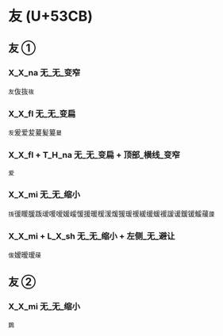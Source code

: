 # 友 (U+53CB) 

## 友 ①  

### X_X_na 无_无_变窄
`友`伖抜`鿆`

### X_X_fl 无_无_变扁
`叐`爰爱苃萲髪䈠`㬊`

### X_X_fl + T_H_na 无_无_变扁 + 顶部_横线_变窄
`爱`

### X_X_mi 无_无_缩小
`㧞`㣪䁔䐘䟦叆喛嗳媛嵈愋援暖楥湲煖猨瑗禐緩缓蝯褑諼谖鍰锾鰀藧`蘐`

### X_X_mi + L_X_sh 无_无_缩小 + 左侧_无_避让
`㑓`嫒暧瑷`蕿`

## 友 ②

### X_X_mi 无_无_缩小
`鶢`